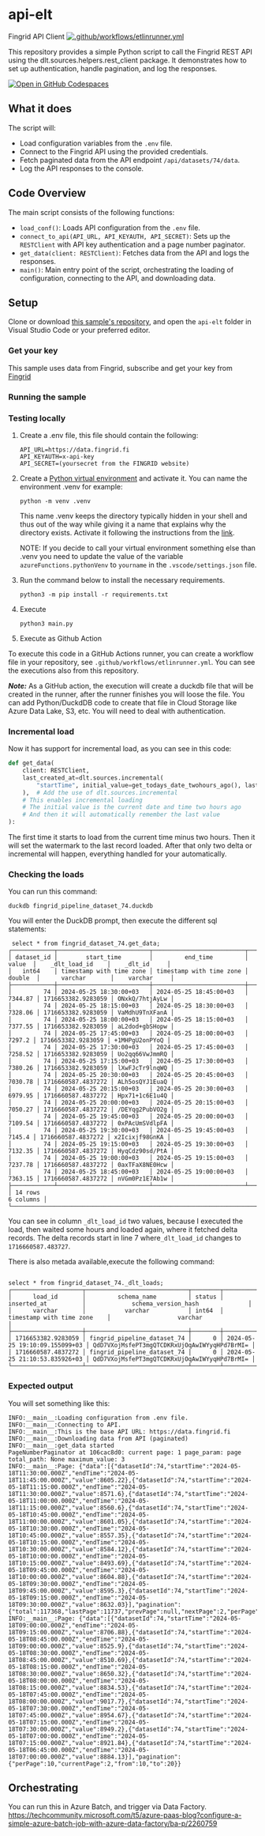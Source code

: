 

# api-elt

Fingrid API Client [![.github/workflows/etlinrunner.yml](https://github.com/MiguelElGallo/api-elt/actions/workflows/etlinrunner.yml/badge.svg)](https://github.com/MiguelElGallo/api-elt/actions/workflows/etlinrunner.yml)

This repository provides a simple Python script to call the Fingrid REST API using the dlt.sources.helpers.rest_client package. It demonstrates how to set up authentication, handle pagination, and log the responses.

[![Open in GitHub Codespaces](https://github.com/codespaces/badge.svg)](https://codespaces.new/MiguelElGallo/api-elt?quickstart=1)

## What it does

The script will:

- Load configuration variables from the `.env` file.
- Connect to the Fingrid API using the provided credentials.
- Fetch paginated data from the API endpoint `/api/datasets/74/data`.
- Log the API responses to the console.

## Code Overview

The main script consists of the following functions:

- `load_conf()`: Loads API configuration from the `.env` file.
- `connect_to_api(API_URL, API_KEYAUTH, API_SECRET)`: Sets up the `RESTClient` with API key authentication and a page number paginator.
- `get_data(client: RESTClient)`: Fetches data from the API and logs the responses.
- `main()`: Main entry point of the script, orchestrating the loading of configuration, connecting to the API, and downloading data.

## Setup

Clone or download [this sample's repository](https://github.com/MiguelElGallo/api-elt), and open the `api-elt` folder in Visual Studio Code or your preferred editor.

### Get your key

This sample uses data from Fingrid, subscribe and get your key from [Fingrid](https://data.fingrid.fi/en/instructions)

### Running the sample

### Testing locally

1. Create a .env file, this file should contain the following:

    ```env
    API_URL=https://data.fingrid.fi
    API_KEYAUTH=x-api-key
    API_SECRET=(yoursecret from the FINGRID website)
    ```

2. Create a [Python virtual environment](https://docs.python.org/3/tutorial/venv.html#creating-virtual-environments) and activate it.
    You can name the environment .venv for example:

    ```log
    python -m venv .venv
    ```

    This name .venv keeps the directory typically hidden in your shell and thus out of the way while giving it a name that explains why the directory exists.
    Activate it following the instructions from the [link](https://docs.python.org/3/tutorial/venv.html#creating-virtual-environments).

    NOTE: If you decide to call your virtual environment something else than .venv you need to update the value of the variable `azureFunctions.pythonVenv` to `yourname` in the `.vscode/settings.json` file.

3. Run the command below to install the necessary requirements.

    ```shell
    python3 -m pip install -r requirements.txt
    ```

4. Execute

    ```shell
    python3 main.py
    ```

5. Execute as Github Action

To execute this code in a GitHub Actions runner, you can create a workflow file in your repository, see `.github/workflows/etlinrunner.yml`. You can see the executions also from this repository.

***Note:*** As a GitHub action, the execution will create a duckdb file that will be created in the runner, after the runner finishes you will loose the file. You can add Python/DuckdDB code to create that file in Cloud Storage like Azure Data Lake, S3, etc. You will need to deal with authentication.

### Incremental load

Now it has support for incremental load, as you can see in this code:

```python
def get_data(
    client: RESTClient,
    last_created_at=dlt.sources.incremental(
        "startTime", initial_value=get_todays_date_twohours_ago(), last_value_func=max
    ),  # Add the use of dlt.sources.incremental
    # This enables incremental loading
    # The initial value is the current date and time two hours ago
    # And then it will automatically remember the last value
):
```

The first time it starts to load from the current time minus two hours. Then it will set the watermark to the last record loaded. After that only two delta or incremental will happen, everything handled for your automatically.

### Checking the loads

You can run this command:

```shell
duckdb fingrid_pipeline_dataset_74.duckdb
```

You will enter the DuckDB prompt, then execute the different sql statements:

```log
 select * from fingrid_dataset_74.get_data;
┌────────────┬──────────────────────────┬──────────────────────────┬─────────┬────────────────────┬────────────────┐
│ dataset_id │        start_time        │         end_time         │  value  │    _dlt_load_id    │    _dlt_id     │
│   int64    │ timestamp with time zone │ timestamp with time zone │ double  │      varchar       │    varchar     │
├────────────┼──────────────────────────┼──────────────────────────┼─────────┼────────────────────┼────────────────┤
│         74 │ 2024-05-25 18:30:00+03   │ 2024-05-25 18:45:00+03   │ 7344.87 │ 1716653382.9283059 │ ONxkQ/7htjAyLw │
│         74 │ 2024-05-25 18:15:00+03   │ 2024-05-25 18:30:00+03   │ 7328.06 │ 1716653382.9283059 │ VaMdhU9TnXFanA │
│         74 │ 2024-05-25 18:00:00+03   │ 2024-05-25 18:15:00+03   │ 7377.55 │ 1716653382.9283059 │ aL2dod+gbSHopw │
│         74 │ 2024-05-25 17:45:00+03   │ 2024-05-25 18:00:00+03   │  7297.2 │ 1716653382.9283059 │ +1MHPgU2onPYoQ │
│         74 │ 2024-05-25 17:30:00+03   │ 2024-05-25 17:45:00+03   │ 7258.52 │ 1716653382.9283059 │ Uo2qq66VwJmmRQ │
│         74 │ 2024-05-25 17:15:00+03   │ 2024-05-25 17:30:00+03   │ 7380.26 │ 1716653382.9283059 │ lXwFJcTr9lnqWQ │
│         74 │ 2024-05-25 20:30:00+03   │ 2024-05-25 20:45:00+03   │ 7030.78 │ 1716660587.4837272 │ ALh5osQYJ1EuaQ │
│         74 │ 2024-05-25 20:15:00+03   │ 2024-05-25 20:30:00+03   │ 6979.95 │ 1716660587.4837272 │ Hpx71+1c6E1u4Q │
│         74 │ 2024-05-25 20:00:00+03   │ 2024-05-25 20:15:00+03   │ 7050.27 │ 1716660587.4837272 │ /DEYqg2PubVO2g │
│         74 │ 2024-05-25 19:45:00+03   │ 2024-05-25 20:00:00+03   │ 7109.54 │ 1716660587.4837272 │ 0xPAcUmSVdlpFA │
│         74 │ 2024-05-25 19:30:00+03   │ 2024-05-25 19:45:00+03   │  7145.4 │ 1716660587.4837272 │ x2Icixjf98GnKA │
│         74 │ 2024-05-25 19:15:00+03   │ 2024-05-25 19:30:00+03   │ 7132.35 │ 1716660587.4837272 │ HyqCdz90sd/PtA │
│         74 │ 2024-05-25 19:00:00+03   │ 2024-05-25 19:15:00+03   │ 7237.78 │ 1716660587.4837272 │ 0axTFaX8NE0Hcw │
│         74 │ 2024-05-25 18:45:00+03   │ 2024-05-25 19:00:00+03   │ 7363.15 │ 1716660587.4837272 │ nVGm0Pz1E7Ab1w │
├────────────┴──────────────────────────┴──────────────────────────┴─────────┴────────────────────┴────────────────┤
│ 14 rows                                                                                                6 columns │
└──────────────────────────────────────────────────────────────────────────────────────────────────────────────────┘
```

You can see in column ```_dlt_load_id``` two values, because I executed the load, then waited some hours and loaded again, where it fetched delta records. The delta records start in line 7 where```_dlt_load_id``` changes to ```1716660587.483727```.

There is also metada available,execute the following command:
```log

select * from fingrid_dataset_74._dlt_loads;
┌────────────────────┬─────────────────────────────┬────────┬───────────────────────────────┬──────────────────────────────────────────────┐
│      load_id       │         schema_name         │ status │          inserted_at          │             schema_version_hash              │
│      varchar       │           varchar           │ int64  │   timestamp with time zone    │                   varchar                    │
├────────────────────┼─────────────────────────────┼────────┼───────────────────────────────┼──────────────────────────────────────────────┤
│ 1716653382.9283059 │ fingrid_pipeline_dataset_74 │      0 │ 2024-05-25 19:10:09.155099+03 │ QdD7VXojMsfePT3mgQTCDKRxUjOqAwIWYyqHPd7BrMI= │
│ 1716660587.4837272 │ fingrid_pipeline_dataset_74 │      0 │ 2024-05-25 21:10:53.835926+03 │ QdD7VXojMsfePT3mgQTCDKRxUjOqAwIWYyqHPd7BrMI= │
└────────────────────┴─────────────────────────────┴────────┴───────────────────────────────┴──────────────────────────────────────────────┘
```


### Expected output

You will set something like this:

```log
INFO:__main__:Loading configuration from .env file.
INFO:__main__:Connecting to API.
INFO:__main__:This is the base API URL: https://data.fingrid.fi
INFO:__main__:Downloading data from API (paginated)
INFO:__main__:get_data started
PageNumberPaginator at 106cac8d0: current page: 1 page_param: page total_path: None maximum_value: 3
INFO:__main__:Page: {"data":[{"datasetId":74,"startTime":"2024-05-18T11:30:00.000Z","endTime":"2024-05-18T11:45:00.000Z","value":8605.22},{"datasetId":74,"startTime":"2024-05-18T11:15:00.000Z","endTime":"2024-05-18T11:30:00.000Z","value":8571.6},{"datasetId":74,"startTime":"2024-05-18T11:00:00.000Z","endTime":"2024-05-18T11:15:00.000Z","value":8560.6},{"datasetId":74,"startTime":"2024-05-18T10:45:00.000Z","endTime":"2024-05-18T11:00:00.000Z","value":8601.05},{"datasetId":74,"startTime":"2024-05-18T10:30:00.000Z","endTime":"2024-05-18T10:45:00.000Z","value":8557.35},{"datasetId":74,"startTime":"2024-05-18T10:15:00.000Z","endTime":"2024-05-18T10:30:00.000Z","value":8584.12},{"datasetId":74,"startTime":"2024-05-18T10:00:00.000Z","endTime":"2024-05-18T10:15:00.000Z","value":8493.69},{"datasetId":74,"startTime":"2024-05-18T09:45:00.000Z","endTime":"2024-05-18T10:00:00.000Z","value":8604.88},{"datasetId":74,"startTime":"2024-05-18T09:30:00.000Z","endTime":"2024-05-18T09:45:00.000Z","value":8595.3},{"datasetId":74,"startTime":"2024-05-18T09:15:00.000Z","endTime":"2024-05-18T09:30:00.000Z","value":8632.03}],"pagination":{"total":117368,"lastPage":11737,"prevPage":null,"nextPage":2,"perPage":10,"currentPage":1,"from":0,"to":10}}
INFO:__main__:Page: {"data":[{"datasetId":74,"startTime":"2024-05-18T09:00:00.000Z","endTime":"2024-05-18T09:15:00.000Z","value":8706.88},{"datasetId":74,"startTime":"2024-05-18T08:45:00.000Z","endTime":"2024-05-18T09:00:00.000Z","value":8525.9},{"datasetId":74,"startTime":"2024-05-18T08:30:00.000Z","endTime":"2024-05-18T08:45:00.000Z","value":8510.69},{"datasetId":74,"startTime":"2024-05-18T08:15:00.000Z","endTime":"2024-05-18T08:30:00.000Z","value":8650.32},{"datasetId":74,"startTime":"2024-05-18T08:00:00.000Z","endTime":"2024-05-18T08:15:00.000Z","value":8834.53},{"datasetId":74,"startTime":"2024-05-18T07:45:00.000Z","endTime":"2024-05-18T08:00:00.000Z","value":9017.7},{"datasetId":74,"startTime":"2024-05-18T07:30:00.000Z","endTime":"2024-05-18T07:45:00.000Z","value":8954.67},{"datasetId":74,"startTime":"2024-05-18T07:15:00.000Z","endTime":"2024-05-18T07:30:00.000Z","value":8949.2},{"datasetId":74,"startTime":"2024-05-18T07:00:00.000Z","endTime":"2024-05-18T07:15:00.000Z","value":8921.84},{"datasetId":74,"startTime":"2024-05-18T06:45:00.000Z","endTime":"2024-05-18T07:00:00.000Z","value":8884.13}],"pagination":{"perPage":10,"currentPage":2,"from":10,"to":20}}
```

## Orchestrating

You can run this in Azure Batch, and trigger via Data Factory.
<https://techcommunity.microsoft.com/t5/azure-paas-blog?configure-a-simple-azure-batch-job-with-azure-data-factory/ba-p/2260759>
